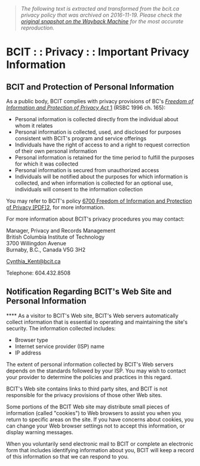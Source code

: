 > *The following text is extracted and transformed from the bcit.ca privacy policy that was archived on 2016-11-19. Please check the [original snapshot on the Wayback Machine](https://web.archive.org/web/20161119105353id_/http%3A//www.bcit.ca/privacy) for the most accurate reproduction.*

# BCIT : : Privacy : : Important Privacy Information

## **BCIT and Protection of Personal Information**

As a public body, BCIT complies with privacy provisions of BC's [_Freedom of Information and Protection of Privacy Act_ 1](http://www.bclaws.ca/EPLibraries/bclaws_new/document/ID/freeside/96165_01) (RSBC 1996 ch. 165): 

  * Personal information is collected directly from the individual about whom it relates 
  * Personal information is collected, used, and disclosed for purposes consistent with BCIT's program and service offerings 
  * Individuals have the right of access to and a right to request correction of their own personal information 
  * Personal information is retained for the time period to fulfill the purposes for which it was collected 
  * Personal information is secured from unauthorized access
  * Individuals will be notified about the purposes for which information is collected, and when information is collected for an optional use, individuals will consent to the information collection 



You may refer to BCIT's policy [6700 Freedom of Information and Protection of Privacy [PDF]2](https://web.archive.org/files/pdf/policies/6700.pdf), for more information.

For more information about BCIT's privacy procedures you may contact:

Manager, Privacy and Records Management  
British Columbia Institute of Technology  
3700 Willingdon Avenue  
Burnaby, B.C., Canada V5G 3H2

[Cynthia_Kent@bcit.ca](mailto:Cynthia_Kent@bcit.ca)

Telephone: 604.432.8508

## **Notification Regarding BCIT's Web Site and Personal Information**

**** As a visitor to BCIT's Web site, BCIT's Web servers automatically collect information that is essential to operating and maintaining the site's security. The information collected includes:

  * Browser type 
  * Internet service provider (ISP) name 
  * IP address 



The extent of personal information collected by BCIT's Web servers depends on the standards followed by your ISP. You may wish to contact your provider to determine the policies and practices in this regard.

BCIT's Web site contains links to third party sites, and BCIT is not responsible for the privacy provisions of those other Web sites.

Some portions of the BCIT Web site may distribute small pieces of information (called "cookies") to Web browsers to assist you when you return to specific areas on the site. If you have concerns about cookies, you can change your Web browser settings not to accept this information, or display warning messages.

When you voluntarily send electronic mail to BCIT or complete an electronic form that includes identifying information about you, BCIT will keep a record of this information so that we can respond to you.

  

